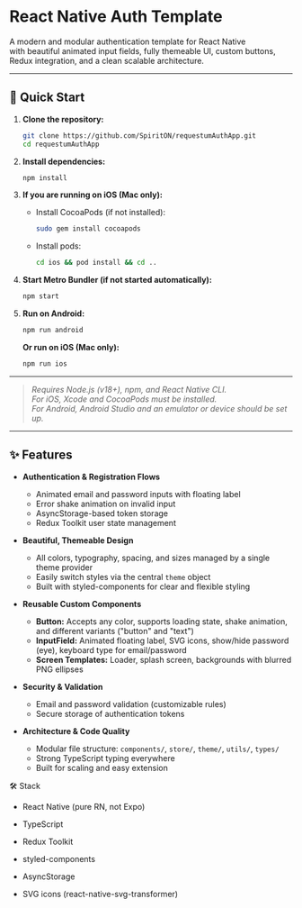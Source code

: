 # React Native Auth Template

A modern and modular authentication template for React Native  
with beautiful animated input fields, fully themeable UI, custom buttons, Redux integration, and a clean scalable architecture.

---

## 🚀 Quick Start

1. **Clone the repository:**

    ```bash
    git clone https://github.com/SpiritON/requestumAuthApp.git
    cd requestumAuthApp 
    ```

2. **Install dependencies:**

    ```bash
    npm install
    ```

3. **If you are running on iOS (Mac only):**

    - Install CocoaPods (if not installed):
      ```bash
      sudo gem install cocoapods
      ```
    - Install pods:
      ```bash
      cd ios && pod install && cd ..
      ```

4. **Start Metro Bundler (if not started automatically):**

    ```bash
    npm start
    ```

5. **Run on Android:**

    ```bash
    npm run android
    ```

   **Or run on iOS (Mac only):**

    ```bash
    npm run ios
    ```

---

> _Requires Node.js (v18+), npm, and React Native CLI.  
> For iOS, Xcode and CocoaPods must be installed.  
> For Android, Android Studio and an emulator or device should be set up._

---


## ✨ Features

- **Authentication & Registration Flows**
  - Animated email and password inputs with floating label
  - Error shake animation on invalid input
  - AsyncStorage-based token storage
  - Redux Toolkit user state management

- **Beautiful, Themeable Design**
  - All colors, typography, spacing, and sizes managed by a single theme provider
  - Easily switch styles via the central `theme` object
  - Built with styled-components for clear and flexible styling

- **Reusable Custom Components**
  - **Button:** Accepts any color, supports loading state, shake animation, and different variants ("button" and "text")
  - **InputField:** Animated floating label, SVG icons, show/hide password (eye), keyboard type for email/password
  - **Screen Templates:** Loader, splash screen, backgrounds with blurred PNG ellipses

- **Security & Validation**
  - Email and password validation (customizable rules)
  - Secure storage of authentication tokens

- **Architecture & Code Quality**
  - Modular file structure: `components/`, `store/`, `theme/`, `utils/`, `types/`
  - Strong TypeScript typing everywhere
  - Built for scaling and easy extension

🛠️ Stack
- React Native (pure RN, not Expo)

- TypeScript

- Redux Toolkit

- styled-components

- AsyncStorage

- SVG icons (react-native-svg-transformer)
